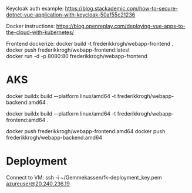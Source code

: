 Keycloak auth example:
https://blog.stackademic.com/how-to-secure-dotnet-vue-application-with-keycloak-50af55c21236

Docker instructions:
https://blog.openreplay.com/deploying-vue-apps-to-the-cloud-with-kubernetes/

Frontend dockerize:
docker build -t frederikkrogh/webapp-frontend .   
docker push frederikkrogh/webapp-frontend:latest    
docker run -d -p 8080:80 frederikkrogh/webapp-frontend


# AKS
docker buildx build --platform linux/amd64 -t frederikkrogh/webapp-backend:amd64 .

docker buildx build --platform linux/amd64 -t frederikkrogh/webapp-frontend:amd64 .


docker push frederikkrogh/webapp-frontend:amd64 
docker push frederikkrogh/webapp-backend:amd64 

# Deployment
Connect to VM: ssh -i ~/Gemmekassen/fk-deployment_key.pem azureuser@20.240.236.19